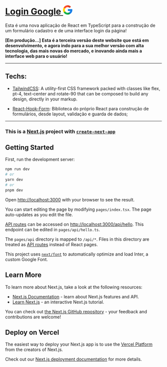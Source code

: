 # [Login Google <img height="30px" src="./public/google.png">](https://google-form-m5cfa9cyt-joaoito.vercel.app/)

Esta é uma nova aplicação de React em TypeScript para a construção de um formulário cadastro e de uma interface login da página!

**[Em produção...] Esta é a terceira versão deste website que está em desenvolvimento, e agora indo para a sua melhor versão com alta tecnologia, das mais novas do mercado, e inovando ainda mais a interface web para o usuário!**

---

## Techs:

- [TailwindCSS](https://tailwindcss.com/): A utility-first CSS framework packed with classes like flex, pt-4, text-center and rotate-90 that can be composed to build any design, directly in your markup.

- [React-Hook-Form](https://react-hook-form.com/): Biblioteca do próprio React para construção de formulários, desde layout, validação e guarda de dados;

---
### This is a [Next.js](https://nextjs.org/) project  with [`create-next-app`](https://github.com/vercel/next.js/tree/canary/packages/create-next-app)

## Getting Started

First, run the development server:

```bash
npm run dev
# or
yarn dev
# or
pnpm dev
```

Open [http://localhost:3000](http://localhost:3000) with your browser to see the result.

You can start editing the page by modifying `pages/index.tsx`. The page auto-updates as you edit the file.

[API routes](https://nextjs.org/docs/api-routes/introduction) can be accessed on [http://localhost:3000/api/hello](http://localhost:3000/api/hello). This endpoint can be edited in `pages/api/hello.ts`.

The `pages/api` directory is mapped to `/api/*`. Files in this directory are treated as [API routes](https://nextjs.org/docs/api-routes/introduction) instead of React pages.

This project uses [`next/font`](https://nextjs.org/docs/basic-features/font-optimization) to automatically optimize and load Inter, a custom Google Font.

## Learn More

To learn more about Next.js, take a look at the following resources:

- [Next.js Documentation](https://nextjs.org/docs) - learn about Next.js features and API.
- [Learn Next.js](https://nextjs.org/learn) - an interactive Next.js tutorial.

You can check out [the Next.js GitHub repository](https://github.com/vercel/next.js/) - your feedback and contributions are welcome!

## Deploy on Vercel

The easiest way to deploy your Next.js app is to use the [Vercel Platform](https://vercel.com/new?utm_medium=default-template&filter=next.js&utm_source=create-next-app&utm_campaign=create-next-app-readme) from the creators of Next.js.

Check out our [Next.js deployment documentation](https://nextjs.org/docs/deployment) for more details.
